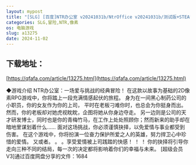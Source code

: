 ```yaml
---
layout: mypost
title: "[SLG] [百度]NTR办公室 v20241031b/NtrOffice v20241031b/测试版+STEAM官方中文+更新（4.27G）"
categories: SLG,冒险,NTR,像素
os: 电脑游戏
slug: a13275
date: 2024-11-02
---
```


## 下载地址：

[https://qfafa.com/article/13275.html](https://qfafa.com/article/13275.html)

◆游戏介绍
NTR办公室：一场爱与挑战的经典冒险！
在这款以故事为基础的2D像素RPG游戏中，你将踏上一段充满情感起伏的旅程。
身为在一间黑心制药公司的小职员，你的女友作为你的上司，
平时在老板刁难你时，也总会为你挺身而出。
然而，你的老板却对她虎视眈眈，企图将她从你身边夺走。
另一边则是公司的天才研发博士，同时也是你的青梅竹马，在工作上处处照顾你；然而新来的助手却在暗地里谋划着什么……
面对这场挑战，你必须谨慎抉择，以免爱情与事业都受到伤害。
在这个游戏中，你将扮演一位奋力保护所爱之人的英雄，努力捍卫心中珍惜的爱情。
又或者。 。 。享受爱情被上司践踏的快感！ ！ ！
你的抉择将引导你走向三种不同的结局，每一次的决定都将影响着你们的幸福与未来。
\[超级会员V3\]通过百度网盘分享的文件：1684